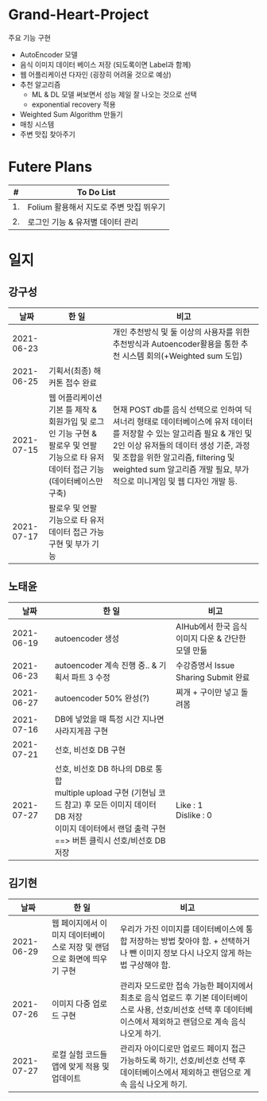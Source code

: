 # Grand-Heart-Project 

주요 기능 구현
- AutoEncoder 모델 
- 음식 이미지 데이터 베이스 저장 (되도록이면 Label과 함께)
- 웹 어플리케이션 다자인 (굉장히 어려울 것으로 예상)
- 추천 알고리즘 
  - ML & DL 모델 써보면서 성능 제일 잘 나오는 것으로 선택
  - exponential recovery 적용
- Weighted Sum Algorithm 만들기
- 매칭 시스템
- 주변 맛집 찾아주기

# Futere Plans
|#|To Do List|
|--|--|
|1.|Folium 활용해서 지도로 주변 맛집 뛰우기|
|2.|로그인 기능 & 유저별 데이터 관리|


# 일지
## 강구성
|날짜|한 일|비고|
|--|--|--|
|2021-06-23||개인 추천방식 및 둘 이상의 사용자를 위한 추천방식과 Autoencoder활용을 통한 추천 시스템 회의(+Weighted sum 도입)|
|2021-06-25|기획서(최종) 해커톤 접수 완료||
|2021-07-15|웹 어플리케이션 기본 틀 제작 & 회원가입 및 로그인 기능 구현 & 팔로우 및 언팔 기능으로 타 유저 데이터 접근 기능(데이터베이스만 구축)|현재 POST db를 음식 선택으로 인하여 딕셔너리 형태로 데이터베이스에 유저 데이터를 저장할 수 있는 알고리즘 필요 & 개인 및 2인 이상 유저들의 데이터 생성 기준, 과정 및 조합을 위한 알고리즘, filtering 및 weighted sum 알고리즘 개발 필요, 부가적으로 미니게임 및 웹 디자인 개발 등.|
|2021-07-17|팔로우 및 언팔 기능으로 타 유저 데이터 접근 가능 구현 및 부가 기능||
## 노태윤
|날짜|한 일|비고|
|--|--|--|
|2021-06-19|autoencoder 생성|AIHub에서 한국 음식 이미지 다운 & 간단한 모델 만듦|
|2021-06-23|autoencoder 계속 진행 중.. & 기획서 파트 3 수정|수강증명서 Issue Sharing Submit 완료|
|2021-06-27|autoencoder 50% 완성(?)|찌개 + 구이만 넣고 돌려봄|
|2021-07-16|DB에 넣었을 때 특정 시간 지나면 사라지게끔 구현||
|2021-07-21|선호, 비선호 DB 구현||
|2021-07-27|선호, 비선호 DB 하나의 DB로 통합 <br/> multiple upload 구현 (기현님 코드 참고) 후 모든 이미지 데이터 DB 저장 <br/> 이미지 데이터에서 랜덤 출력 구현 ==> 버튼 클릭시 선호/비선호 DB 저장|Like : 1 <br/> Dislike : 0|
## 김기현
|날짜|한 일|비고|
|--|--|--|
|2021-06-29|웹 페이지에서 이미지 데이터베이스로 저장 및 랜덤으로 화면에 띄우기 구현|우리가 가진 이미지를 데이터베이스에 통합 저장하는 방법 찾아야 함. + 선택하거나 뺀 이미지 정보 다시 나오지 않게 하는 법 구상해야 함.|
|2021-07-26|이미지 다중 업로드 구현|관리자 모드로만 접속 가능한 페이지에서 최초로 음식 업로드 후 기본 데이터베이스로 사용, 선호/비선호 선택 후 데이터베이스에서 제외하고 랜덤으로 계속 음식 나오게 하기.|
|2021-07-27|로컬 실험 코드들 앱에 맞게 적용 및 업데이트|관리자 아이디로만 업로드 페이지 접근 가능하도록 하기!, 선호/비선호 선택 후 데이터베이스에서 제외하고 랜덤으로 계속 음식 나오게 하기.|

